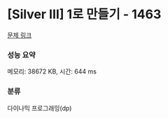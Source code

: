# [Silver III] 1로 만들기 - 1463 

[문제 링크](https://www.acmicpc.net/problem/1463) 

### 성능 요약

메모리: 38672 KB, 시간: 644 ms

### 분류

다이나믹 프로그래밍(dp)

